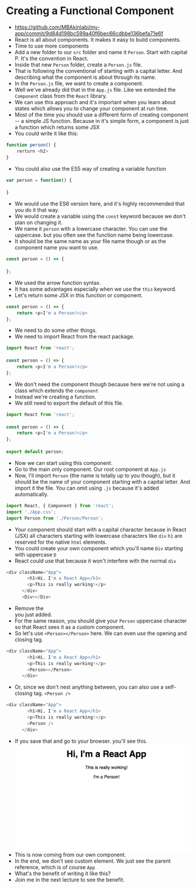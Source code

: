# Creating a Functional Component
- https://github.com/MBAkinlabi/my-app/commit/9d84d198bc599a40f6bec66cdbbe136befa71e6f
- React is all about components. It makes it easy to build components.
- Time to use more components
- Add a new folder to our `src` folder and name it `Person`. Start with capital P. It's the convention in React. 
- Inside that new `Person` folder, create a `Person.js` file.
- That is following the conventional of starting with a capital letter. And describing what the component is about through its name.
- In the `Person.js` file, we want to create a component. 
- Well we've already did that in the `App.js` file. Like we extended the `Component` class from the `React` library.
- We can use this approach and it's important when you learn about states which allows you to change your component at run time.
- Most of the time you should use a different form of creating component  -- a simple JS function. Because in it's simple form, a component is just a function which returns some JSX
- You could write it like this:
```js 
function person() {
    rerturn <h2>
}
```
- You could also use the ES5 way of creating a variable function
```js
var person = function() {
    
}
```
- We would use the ES6 version here, and it's highly recommended that you do it that way.
- We would create a variable using the `const` keyword because we don't plan on changing it.
- We name it `person` with a lowercase character. You can use the uppercase. but you often see the function name being lowercase. 
- It should be the same name as your file name though or as the component name you want to use. 
```js
const person = () => {

};
```
- We used the arrow function syntax. 
- It has some advantages especially when we use the `this` keyword.
- Let's return some JSX in this function or component.
```js
const person = () => {
    return <p>I'm a Person!</p>
};
```
- We need to do some other things.
- We need to import React from the react package.
```js
import React from 'react';

const person = () => {
    return <p>I'm a Person!</p>
};
```
- We don't need the component though because here we're not using a class which extends the `component`
- Instead we're creating a function. 
- We still need to export the default of this file. 
```js
import React from 'react';

const person = () => {
    return <p>I'm a Person!</p>
};

export default person;
```
- Now we can start using this component.
- Go to the main only component. Our root component at `App.js`
- Now, I'll import `Person` (the name is totally up to you though), but it should be the name of your component starting with a capital letter. And import it the file. You can omit using `.js` because it's added automatically.
```js
import React, { Component } from 'react';
import './App.css';
import Person from './Person/Person';
```
- Your component should start with a capital character because in React (JSX) all characters starting with lowercase characters like `div` `h1` are reserved for the native `html` elements.
- You could create your own component which you'll name `Div` starting with uppercase `D`
- React could use that because it won't interfere with the normal `div`
```js
<div className="App">
        <h1>Hi, I'm a React App</h1>
        <p>This is really working!</p>
      </div>
      <Div></Div>
```
- Remove the <Div> you just added.
- For the same reason, you should give your `Person` uppercase character so that React sees it as a custom component. 
- So let's use `<Person></Person>` here. We can even use the opening and closing tag.
```js
<div className="App">
        <h1>Hi, I'm a React App</h1>
        <p>This is really working!</p>
        <Person></Person>
      </div>
```
- Or, since we don't nest anything between, you can also use a self-closing tag. `<Person />`
```js
<div className="App">
        <h1>Hi, I'm a React App</h1>
        <p>This is really working!</p>
        <Person />
      </div>
```
- If you save that and go to your browser. you'll see this.
![I'm a person](../assets/i-am-a-person.png)
- This is now coming from our own component.
- In the end, we don't see custom element. We just see the parent reference, which is of course `App`
- What's the benefit of writing it like this?
- Join me in the next lecture to see the benefit.